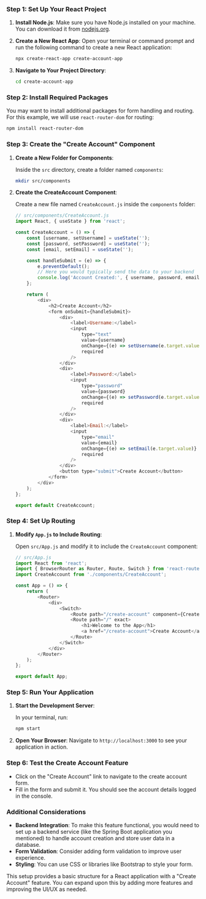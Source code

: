 ### Step 1: Set Up Your React Project

1. **Install Node.js**: Make sure you have Node.js installed on your machine. You can download it from [nodejs.org](https://nodejs.org/).

2. **Create a New React App**: Open your terminal or command prompt and run the following command to create a new React application:

   ```bash
   npx create-react-app create-account-app
   ```

3. **Navigate to Your Project Directory**:

   ```bash
   cd create-account-app
   ```

### Step 2: Install Required Packages

You may want to install additional packages for form handling and routing. For this example, we will use `react-router-dom` for routing:

```bash
npm install react-router-dom
```

### Step 3: Create the "Create Account" Component

1. **Create a New Folder for Components**:

   Inside the `src` directory, create a folder named `components`:

   ```bash
   mkdir src/components
   ```

2. **Create the CreateAccount Component**:

   Create a new file named `CreateAccount.js` inside the `components` folder:

   ```javascript
   // src/components/CreateAccount.js
   import React, { useState } from 'react';

   const CreateAccount = () => {
       const [username, setUsername] = useState('');
       const [password, setPassword] = useState('');
       const [email, setEmail] = useState('');

       const handleSubmit = (e) => {
           e.preventDefault();
           // Here you would typically send the data to your backend
           console.log('Account Created:', { username, password, email });
       };

       return (
           <div>
               <h2>Create Account</h2>
               <form onSubmit={handleSubmit}>
                   <div>
                       <label>Username:</label>
                       <input
                           type="text"
                           value={username}
                           onChange={(e) => setUsername(e.target.value)}
                           required
                       />
                   </div>
                   <div>
                       <label>Password:</label>
                       <input
                           type="password"
                           value={password}
                           onChange={(e) => setPassword(e.target.value)}
                           required
                       />
                   </div>
                   <div>
                       <label>Email:</label>
                       <input
                           type="email"
                           value={email}
                           onChange={(e) => setEmail(e.target.value)}
                           required
                       />
                   </div>
                   <button type="submit">Create Account</button>
               </form>
           </div>
       );
   };

   export default CreateAccount;
   ```

### Step 4: Set Up Routing

1. **Modify `App.js` to Include Routing**:

   Open `src/App.js` and modify it to include the `CreateAccount` component:

   ```javascript
   // src/App.js
   import React from 'react';
   import { BrowserRouter as Router, Route, Switch } from 'react-router-dom';
   import CreateAccount from './components/CreateAccount';

   const App = () => {
       return (
           <Router>
               <div>
                   <Switch>
                       <Route path="/create-account" component={CreateAccount} />
                       <Route path="/" exact>
                           <h1>Welcome to the App</h1>
                           <a href="/create-account">Create Account</a>
                       </Route>
                   </Switch>
               </div>
           </Router>
       );
   };

   export default App;
   ```

### Step 5: Run Your Application

1. **Start the Development Server**:

   In your terminal, run:

   ```bash
   npm start
   ```

2. **Open Your Browser**: Navigate to `http://localhost:3000` to see your application in action.

### Step 6: Test the Create Account Feature

- Click on the "Create Account" link to navigate to the create account form.
- Fill in the form and submit it. You should see the account details logged in the console.

### Additional Considerations

- **Backend Integration**: To make this feature functional, you would need to set up a backend service (like the Spring Boot application you mentioned) to handle account creation and store user data in a database.
- **Form Validation**: Consider adding form validation to improve user experience.
- **Styling**: You can use CSS or libraries like Bootstrap to style your form.

This setup provides a basic structure for a React application with a "Create Account" feature. You can expand upon this by adding more features and improving the UI/UX as needed.